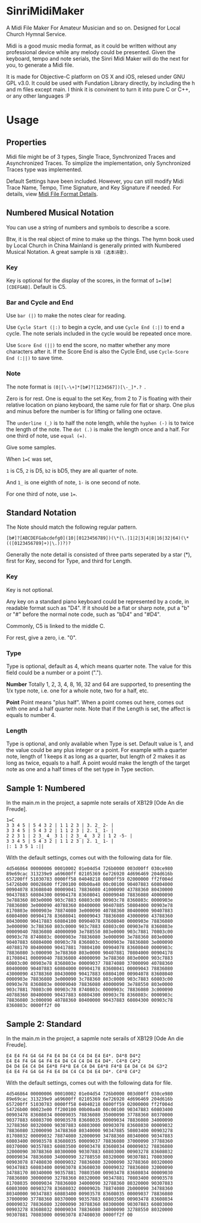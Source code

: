 SinriMidiMaker
==============

A Midi File Maker For Amateur Musician and so on. Designed for Local Church Hymnal Service.

Midi is a good music media format, as it could be written without any professional device while any melody could be presented. Given the keyboard, tempo and note serials, the Sinri Midi Maker will do the next for you, to generate a Midi file.

It is made for Objective-C platform on OS X and iOS, relesed under GNU GPL v3.0. It could be used with Fundation Library directly, by including the h and m files except main. I think it is convinent to turn it into pure C or C++, or any other languages :P

# Usage #

## Properties ##

Midi file might be of 3 types, Single Trace, Synchronized Traces and Asynchronized Traces. To simplize the implementation, only Synchronized Traces type was implemented.

Default Settings have been included. However, you can still modify Midi Trace Name, Tempo, Time Signature, and Key Signature if needed. For details, view [Midi File Format Details](http://www.everstray.com/news/news.php?NEWS_NAME=20141004115454[Midi%20File%20Format%20Details]Everstray.log).

## Numbered Musical Notation ##

You can use a string of numbers and symbols to describe a score. 

Btw, it is the real object of mine to make up the things. The hymn book used by Local Church in China Mainland is generally printed with Numbered Musical Notation. A great sample is ``` XB (选本诗歌) ```.

### Key ###

Key is optional for the display of the scores, in the format of ```1=[b#][CDEFGAB]```. Default is C5.

### Bar and Cycle and End ###

Use ``` bar (|) ``` to make the notes clear for reading.

Use ``` Cycle Start (|:) ``` to begin a cycle, and use ``` Cycle End (:|) ``` to end a cycle. The note serials included in the cycle would be repeated once more.

Use ``` Score End (||) ``` to end the score, no matter whether any more characters after it. If the Score End is also the Cycle End, use ``` Cycle-Score End (:||) ``` to save time.

### Note ###

The note format is ``` (0|[\-\+]*[b#]?[1234567])[\-_]*.?  ```.

Zero is for rest.
One is equal to the set Key, from 2 to 7 is floating with their relative location on piano keyboard, the same rule for flat or sharp. One plus and minus before the number is for lifting or falling one octave.

The ``` underline (_) ``` is to half the note length, while the ``` hyphen (-) ``` is to twice the length of the note. The ``` dot (.) ``` is make the length once and a half. For one third of note, use ``` equal (=) ```.

Give some samples.

When ``` 1=C ``` was set,

 ``` 1 ``` is C5, ``` 2 ``` is D5, ``` b2 ``` is bD5, they are all quarter of note.
 
And ``` 1_ ``` is one eighth of note, ``` 1- ``` is one second of note. 

For one third of note, use ``` 1= ```. 

## Standard Notation ##

The Note should match the following regular pattern.

    [b#]?[ABCDEFGabcdefg0](10|[0123456789])(\*(\.|1|2|3|4|8|16|32|64)(\*(([0123456789]+)|\.))?)?
    

Generally the note detail is consisted of three parts seperated by a star (*), first for Key, second for Type, and third for Length.

### Key ###

Key is not optional.

Any key on a standard piano keyboard could be represented by a code, in readable format such as "D4". If it should be a flat or sharp note, put a "b" or "#" before the normal note code, such as "bD4" and "#D4".

Commonly, C5 is linked to the middle C.

For rest, give a zero, i.e. "0".

### Type ###

Type is optional, default as 4, which means quarter note. The value for this field could be a number or a point ("."). 

**Number** Totally 1, 2, 3, 4, 8, 16, 32 and 64 are supported, to presenting the 1/x type note, i.e. one for a whole note, two for a half, etc.

**Point** Point means "plus half". When a point comes out here, comes out with one and a half quarter note. Note that if the Length is set, the affect is equals to number 4.

### Length ###

Type is optional, and only available when Type is set. Default value is 1, and the value could be any plus integer or a point. For example with a quarter note, length of 1 keeps it as long as a quarter, but length of 2 makes it as long as twice, equals to a half. A point would make the length of the target note as one and a half times of the set type in Type section.

## Sample 1: Numbered ##

In the main.m in the project, a sapmle note serails of XB129 [Ode An die Freude].

    1=C 
    3 3 4 5 | 5 4 3 2 | 1 1 2 3 | 3. 2_ 2- | 
    3 3 4 5 | 5 4 3 2 | 1 1 2 3 | 2. 1_ 1- | 
    2 2 3 1 | 2 3_ 4_ 3 1 | 2 3_ 4_ 3 2 | 1 2 -5- | 
    3 3 4 5 | 5 4 3 2 | 1 1 2 3 | 2. 1_ 1- | 
    |: 1 3 5 1 :||

With the default settings, comes out with the following data for file.

    4d546864 00000006 00010002 01e04d54 726b0000 003d00ff 030ce980 89e69cac 313239e9 a69600ff 02105369 6e726920 4d696469 204d616b 657200ff 51030783 0000ff58 04040218 0800ff59 02000000 ff2f004d 54726b00 00028600 ff200100 00b00a40 00c00100 90407883 60804000 00904078 83608040 00009041 78836080 41000090 43788360 80430000 90437883 60804300 00904178 83608041 00009040 78836080 40000090 3e788360 803e0000 903c7883 60803c00 00903c78 8360803c 0000903e 78836080 3e000090 40788360 80400000 90407885 50804000 00903e78 8170803e 0000903e 78874080 3e000090 40788360 80400000 90407883 60804000 00904178 83608041 00009043 78836080 43000090 43788360 80430000 90417883 60804100 00904078 83608040 0000903e 78836080 3e000090 3c788360 803c0000 903c7883 60803c00 00903e78 8360803e 00009040 78836080 40000090 3e788550 803e0000 903c7881 70803c00 00903c78 8740803c 0000903e 78836080 3e000090 3e788360 803e0000 90407883 60804000 00903c78 8360803c 0000903e 78836080 3e000090 40788170 80400000 90417881 70804100 00904078 83608040 0000903c 78836080 3c000090 3e788360 803e0000 90407881 70804000 00904178 81708041 00009040 78836080 40000090 3e788360 803e0000 903c7883 60803c00 00903e78 8360803e 00009037 78874080 37000090 40788360 80400000 90407883 60804000 00904178 83608041 00009043 78836080 43000090 43788360 80430000 90417883 60804100 00904078 83608040 0000903e 78836080 3e000090 3c788360 803c0000 903c7883 60803c00 00903e78 8360803e 00009040 78836080 40000090 3e788550 803e0000 903c7881 70803c00 00903c78 8740803c 0000903c 78836080 3c000090 40788360 80400000 90437883 60804300 00903c78 8360803c 0000903c 78836080 3c000090 40788360 80400000 90437883 60804300 00903c78 8360803c 0000ff2f 00

## Sample 2: Standard ##

In the main.m in the project, a sapmle note serails of XB129 [Ode An die Freude].

    E4 E4 F4 G4 G4 F4 E4 D4 C4 C4 D4 E4 E4*. D4*8 D4*2 
    E4 E4 F4 G4 G4 F4 E4 D4 C4 C4 D4 E4 D4*. C4*8 C4*2 
    D4 D4 E4 C4 D4 E4*8 F4*8 E4 C4 D4 E4*8 F4*8 E4 D4 C4 D4 G3*2 
    E4 E4 F4 G4 G4 F4 E4 D4 C4 C4 D4 E4 D4*. C4*8 C4*2 
    
With the default settings, comes out with the following data for file.
    
    4d546864 00000006 00010002 01e04d54 726b0000 003d00ff 030ce980 89e69cac 313239e9 a69600ff 02105369 6e726920 4d696469 204d616b 657200ff 51030783 0000ff58 04040218 0800ff59 02000000 ff2f004d 54726b00 00023e00 ff200100 00b00a40 00c00100 90347883 60803400 00903478 83608034 00009035 78836080 35000090 37788360 80370000 90377883 60803700 00903578 83608035 00009034 78836080 34000090 32788360 80320000 90307883 60803000 00903078 83608030 00009032 78836080 32000090 34788360 80340000 90347885 50803400 00903278 81708032 00009032 78874080 32000090 34788360 80340000 90347883 60803400 00903578 83608035 00009037 78836080 37000090 37788360 80370000 90357883 60803500 00903478 83608034 00009032 78836080 32000090 30788360 80300000 90307883 60803000 00903278 83608032 00009034 78836080 34000090 32788550 80320000 90307881 70803000 00903078 87408030 00009032 78836080 32000090 32788360 80320000 90347883 60803400 00903078 83608030 00009032 78836080 32000090 34788170 80340000 90357881 70803500 00903478 83608034 00009030 78836080 30000090 32788360 80320000 90347881 70803400 00903578 81708035 00009034 78836080 34000090 32788360 80320000 90307883 60803000 00903278 83608032 0000902b 78874080 2b000090 34788360 80340000 90347883 60803400 00903578 83608035 00009037 78836080 37000090 37788360 80370000 90357883 60803500 00903478 83608034 00009032 78836080 32000090 30788360 80300000 90307883 60803000 00903278 83608032 00009034 78836080 34000090 32788550 80320000 90307881 70803000 00903078 87408030 0000ff2f 00